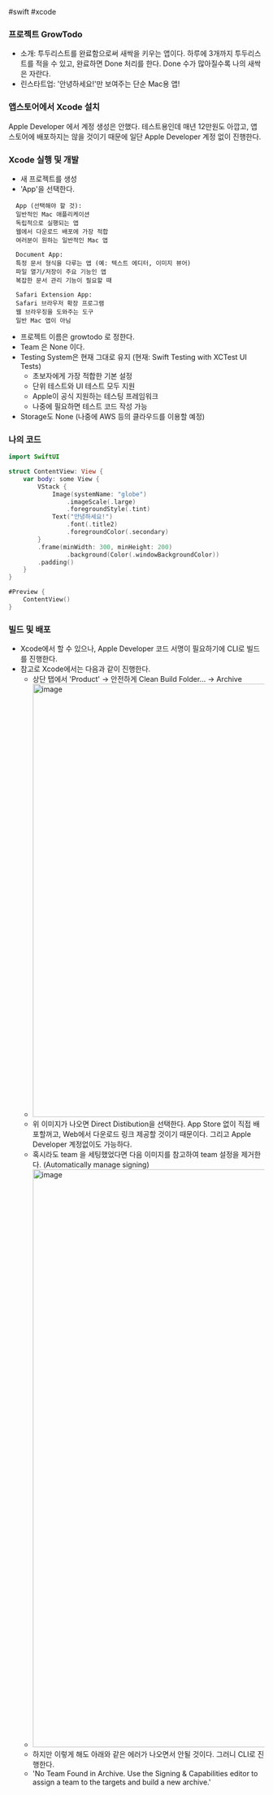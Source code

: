 #swift #xcode

### 프로젝트 GrowTodo
- 소개: 투두리스트를 완료함으로써 새싹을 키우는 앱이다. 하루에 3개까지 투두리스트를 적을 수 있고, 완료하면 Done 처리를 한다. Done 수가 많아질수록 나의 새싹은 자란다.
- 린스타트업: '안녕하세요!'만 보여주는 단순 Mac용 앱!

### 앱스토어에서 Xcode 설치
Apple Developer 에서 계정 생성은 안했다. 테스트용인데 매년 12만원도 아깝고, 앱 스토어에 배포하지는 않을 것이기 때문에 일단 Apple Developer 계정 없이 진행한다.

### Xcode 실행 및 개발
- 새 프로젝트를 생성
- 'App'을 선택한다.
```
  App (선택해야 할 것):
  일반적인 Mac 애플리케이션
  독립적으로 실행되는 앱
  웹에서 다운로드 배포에 가장 적합
  여러분이 원하는 일반적인 Mac 앱
  
  Document App:
  특정 문서 형식을 다루는 앱 (예: 텍스트 에디터, 이미지 뷰어)
  파일 열기/저장이 주요 기능인 앱
  복잡한 문서 관리 기능이 필요할 때
  
  Safari Extension App:
  Safari 브라우저 확장 프로그램
  웹 브라우징을 도와주는 도구
  일반 Mac 앱이 아님
```

- 프로젝트 이름은 growtodo 로 정한다.
- Team 은 None 이다.
- Testing System은 현재 그대로 유지 (현재: Swift Testing with XCTest UI Tests)
  - 초보자에게 가장 적합한 기본 설정
  - 단위 테스트와 UI 테스트 모두 지원
  - Apple이 공식 지원하는 테스팅 프레임워크
  - 나중에 필요하면 테스트 코드 작성 가능
- Storage도 None (나중에 AWS 등의 클라우드를 이용할 예정)

### 나의 코드
```swift
import SwiftUI

struct ContentView: View {
    var body: some View {
        VStack {
            Image(systemName: "globe")
                .imageScale(.large)
                .foregroundStyle(.tint)
            Text("안녕하세요!")
                .font(.title2)
                .foregroundColor(.secondary)
        }
        .frame(minWidth: 300, minHeight: 200)
                .background(Color(.windowBackgroundColor))
        .padding()
    }
}

#Preview {
    ContentView()
}
```

### 빌드 및 배포
- Xcode에서 할 수 있으나, Apple Developer 코드 서명이 필요하기에 CLI로 빌드를 진행한다.
- 참고로 Xcode에서는 다음과 같이 진행한다.
  - 상단 탭에서 'Product' -> 안전하게 Clean Build Folder... -> Archive
  - <img width="1400" height="853" alt="image" src="https://github.com/user-attachments/assets/0f7f709a-0609-4da7-9411-d1005e26a851" />
  - 위 이미지가 나오면 Direct Distibution을 선택한다. App Store 없이 직접 배포할꺼고, Web에서 다운로드 링크 제공할 것이기 때문이다. 그리고 Apple Developer 계정없이도 가능하다.
  - 혹시라도 team 을 세팅했었다면 다음 이미지를 참고하여 team 설정을 제거한다. (Automatically manage signing)
  - <img width="3038" height="1138" alt="image" src="https://github.com/user-attachments/assets/3f880123-ad1c-490c-8743-7fd0dddca543" />
  - 하지만 이렇게 해도 아래와 같은 에러가 나오면서 안될 것이다. 그러니 CLI로 진행한다.
  - 'No Team Found in Archive. Use the Signing & Capabilities editor to assign a team to the targets and build a new archive.'
